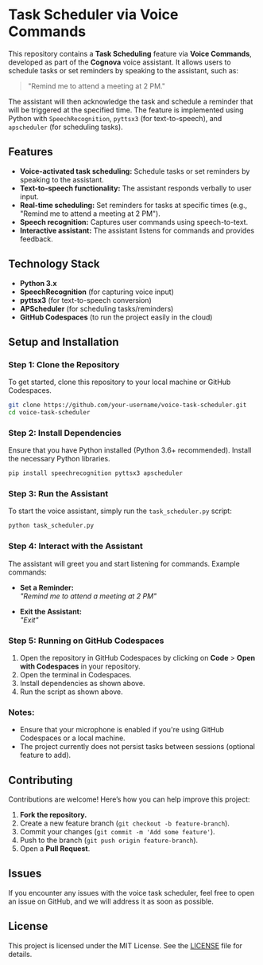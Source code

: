 # Task Scheduler via Voice Commands

This repository contains a **Task Scheduling** feature via **Voice Commands**, developed as part of the **Cognova** voice assistant. It allows users to schedule tasks or set reminders by speaking to the assistant, such as:  
> "Remind me to attend a meeting at 2 PM."

The assistant will then acknowledge the task and schedule a reminder that will be triggered at the specified time. The feature is implemented using Python with `SpeechRecognition`, `pyttsx3` (for text-to-speech), and `apscheduler` (for scheduling tasks).

## Features
- **Voice-activated task scheduling:** Schedule tasks or set reminders by speaking to the assistant.
- **Text-to-speech functionality:** The assistant responds verbally to user input.
- **Real-time scheduling:** Set reminders for tasks at specific times (e.g., "Remind me to attend a meeting at 2 PM").
- **Speech recognition:** Captures user commands using speech-to-text.
- **Interactive assistant:** The assistant listens for commands and provides feedback.

## Technology Stack
- **Python 3.x**
- **SpeechRecognition** (for capturing voice input)
- **pyttsx3** (for text-to-speech conversion)
- **APScheduler** (for scheduling tasks/reminders)
- **GitHub Codespaces** (to run the project easily in the cloud)

## Setup and Installation

### Step 1: Clone the Repository
To get started, clone this repository to your local machine or GitHub Codespaces.

```bash
git clone https://github.com/your-username/voice-task-scheduler.git
cd voice-task-scheduler
```

### Step 2: Install Dependencies
Ensure that you have Python installed (Python 3.6+ recommended). Install the necessary Python libraries.

```bash
pip install speechrecognition pyttsx3 apscheduler
```

### Step 3: Run the Assistant
To start the voice assistant, simply run the `task_scheduler.py` script:

```bash
python task_scheduler.py
```

### Step 4: Interact with the Assistant
The assistant will greet you and start listening for commands. Example commands:

- **Set a Reminder:**  
  _"Remind me to attend a meeting at 2 PM"_

- **Exit the Assistant:**  
  _"Exit"_

### Step 5: Running on GitHub Codespaces
1. Open the repository in GitHub Codespaces by clicking on **Code** > **Open with Codespaces** in your repository.
2. Open the terminal in Codespaces.
3. Install dependencies as shown above.
4. Run the script as shown above.

### Notes:
- Ensure that your microphone is enabled if you're using GitHub Codespaces or a local machine.
- The project currently does not persist tasks between sessions (optional feature to add).

## Contributing
Contributions are welcome! Here’s how you can help improve this project:
1. **Fork the repository.**
2. Create a new feature branch (`git checkout -b feature-branch`).
3. Commit your changes (`git commit -m 'Add some feature'`).
4. Push to the branch (`git push origin feature-branch`).
5. Open a **Pull Request**.

## Issues
If you encounter any issues with the voice task scheduler, feel free to open an issue on GitHub, and we will address it as soon as possible.

## License
This project is licensed under the MIT License. See the [LICENSE](LICENSE) file for details.